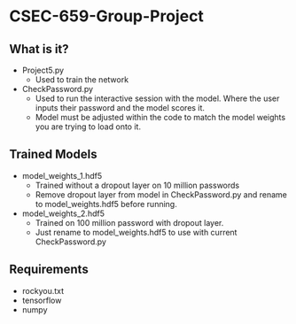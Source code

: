 # CSEC-659-Group-Project


## What is it?
* Project5.py
  * Used to train the network
* CheckPassword.py
  * Used to run the interactive session with the model. Where the user inputs their password and the model scores it.
  * Model must be adjusted within the code to match the model weights you are trying to load onto it.

## Trained Models
* model_weights_1.hdf5
  * Trained without a dropout layer on 10 million passwords
  * Remove dropout layer from model in CheckPassword.py and rename to model_weights.hdf5 before running.
* model_weights_2.hdf5
  * Trained on 100 million password with dropout layer.
  * Just rename to model_weights.hdf5 to use with current CheckPassword.py

## Requirements
* rockyou.txt
* tensorflow
* numpy
